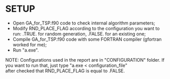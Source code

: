 # SETUP
- Open GA_for_TSP.f90 code to check internal algorithm parameters; <br>
- Modify RND_PLACE_FLAG according to the configuration you want to run: .TRUE. for random generation, .FALSE. for an existing one; <br>
- Compile GA_for_TSP.f90 code with some FORTRAN compiler (gfortran worked for me); <br>
- Run "a.exe".

NOTE: Configurations used in the report are in "CONFIGURATION" folder. If you want to run that, just type "a.exe < configuration_file" <br>
after checked that RND_PLACE_FLAG is equal to .FALSE.
